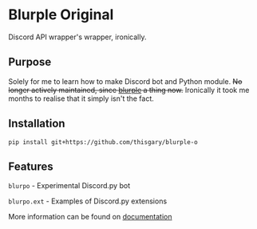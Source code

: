 # Blurple Original

Discord API wrapper's wrapper, ironically.

## Purpose

Solely for me to learn how to make Discord bot and Python module.
~~No longer actively maintained, since [blurple](https://thisgary.github.io/blurple) a thing now.~~
Ironically it took me months to realise that it simply isn't the fact.

## Installation

    pip install git+https://github.com/thisgary/blurple-o

## Features

`blurpo` - Experimental Discord.py bot

`blurpo.ext` - Examples of Discord.py extensions

More information can be found on [documentation](https://github.com/thisgary/blurple-o/wiki/Documentation)
